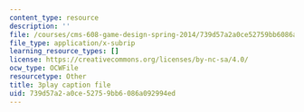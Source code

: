 ```yaml
---
content_type: resource
description: ''
file: /courses/cms-608-game-design-spring-2014/739d57a2a0ce52759bb6086a092994ed_1506701.vtt
file_type: application/x-subrip
learning_resource_types: []
license: https://creativecommons.org/licenses/by-nc-sa/4.0/
ocw_type: OCWFile
resourcetype: Other
title: 3play caption file
uid: 739d57a2-a0ce-5275-9bb6-086a092994ed
---
```

